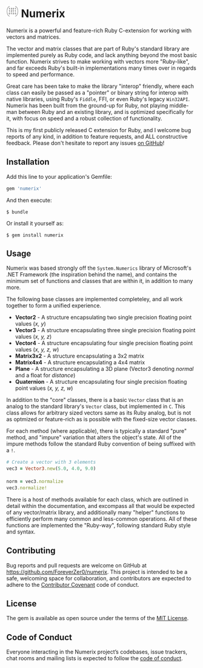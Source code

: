 
# ![logo](./extra/numerix32.png)  Numerix

Numerix is a powerful and feature-rich Ruby C-extension for working with vectors and matrices. 

The vector and matrix classes that are part of Ruby's standard library are implemented purely as Ruby code, and lack anything beyond the most basic function. Numerix strives to make working with vectors more "Ruby-like", and far exceeds Ruby's built-in implementations many times over in regards to speed and performance.

Great care has been take to make the library "interop" friendly, where each class can easily be passed as a "pointer" or binary string for interop with native libraries, using Ruby's `Fiddle`, FFI, or even Ruby's legacy `Win32API`. Numerix has been built from the ground-up for Ruby, not playing middle-man between Ruby and an existing library, and is optimized specifically for it, with focus on speed and a robust collection of functionality.

This is my first publicly released C extension for Ruby, and I welcome bug reports of any kind, in addition to feature requests, and ALL constructive feedback. Please don't hesitate to report any issues [on GitHub](https://github.com/ForeverZer0/numerix/issues)!

## Installation

Add this line to your application's Gemfile:

```ruby
gem 'numerix'
```

And then execute:

    $ bundle

Or install it yourself as:

    $ gem install numerix

## Usage

Numerix was based strongly off the `System.Numerics` library of Microsoft's .NET Framework (the inspiration behind the name), and contains the minimum set of functions and classes that are within it, in addition to many more. 

The following base classes are implemented completeley, and all work together to form a unified experience.

* **Vector2** - A structure encapsulating two single precision floating point values (_x, y_)
* **Vector3** - A structure encapsulating three single precision floating point values (_x, y, z_)
* **Vector4** - A structure encapsulating four single precision floating point values (_x, y, z, w_)
* **Matrix3x2** - A structure encapsulating a 3x2 matrix
* **Matrix4x4** - A structure encapsulating a 4x4 matrix
* **Plane** - A structure encapsulating a 3D plane (Vector3 denoting _normal_ and a float for _distance_)
* **Quaternion** - A structure encapsulating four single precision floating point values (_x, y, z, w_)

In addition to the "core" classes, there is a basic `Vector` class that is an analog to the standard library's `Vector` class, but implemented in `C`. This class allows for arbitrary sized vectors same as its Ruby analog, but is not as optmized or feature-rich as is possible with the fixed-size vector classes.  

For each method (where applicable), there is typically a standard "pure" method, and "impure" variation that alters the object's state. All of the impure methods follow the standard Ruby convention of being suffixed with a `!`.

```ruby
# Create a vector with 3 elements
vec3 = Vector3.new(5.0, 4.0, 9.0)

norm = vec3.normalize
vec3.normalize!
```

There is a host of methods available for each class, which are outlined in detail within the documentation, and excompass all that would be expected of any vector/matrix library, and additionally many "helper" functions to efficiently perform many common and less-common operations. All of these functions are implemented the "Ruby-way", following standard Ruby style and syntax.

## Contributing

Bug reports and pull requests are welcome on GitHub at https://github.com/ForeverZer0/numerix. This project is intended to be a safe, welcoming space for collaboration, and contributors are expected to adhere to the [Contributor Covenant](http://contributor-covenant.org) code of conduct.

## License

The gem is available as open source under the terms of the [MIT License](https://opensource.org/licenses/MIT).

## Code of Conduct

Everyone interacting in the Numerix project’s codebases, issue trackers, chat rooms and mailing lists is expected to follow the [code of conduct](https://github.com/ForeverZer0/numerix/blob/master/CODE_OF_CONDUCT.md).
